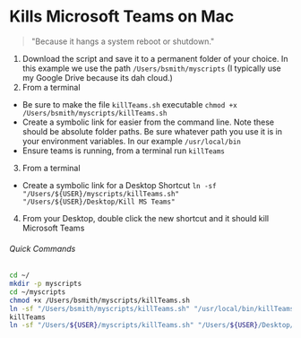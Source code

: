 Kills Microsoft Teams on Mac
======
> "Because it hangs a system reboot or shutdown."

1. Download the script and save it to a permanent folder of your choice. In this example we use the path ```/Users/bsmith/myscripts``` (I typically use my Google Drive because its dah cloud.)
2. From a terminal
  * Be sure to make the file ```killTeams.sh``` executable ```chmod +x /Users/bsmith/myscripts/killTeams.sh```
  * Create a symbolic link for easier from the command line. Note these should be absolute folder paths. Be sure whatever path you use it is in your environment variables. In our example ```/usr/local/bin```
  * Ensure teams is running, from a terminal run ```killTeams```
3. From a terminal
  * Create a symbolic link for a Desktop Shortcut ```ln -sf "/Users/${USER}/myscripts/killTeams.sh" "/Users/${USER}/Desktop/Kill MS Teams"```
4. From your Desktop, double click the new shortcut and it should kill Microsoft Teams

###### Quick Commands 
``` bash
cd ~/
mkdir -p myscripts
cd ~/myscripts
chmod +x /Users/bsmith/myscripts/killTeams.sh
ln -sf "/Users/bsmith/myscripts/killTeams.sh" "/usr/local/bin/killTeams"
killTeams
ln -sf "/Users/${USER}/myscripts/killTeams.sh" "/Users/${USER}/Desktop/Kill MS Teams"
```
